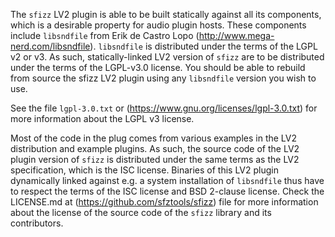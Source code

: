 The `sfizz` LV2 plugin is able to be built statically against all its components,
which is a desirable property for audio plugin hosts. These components include
`libsndfile` from Erik de Castro Lopo (http://www.mega-nerd.com/libsndfile).
`libsndfile` is distributed under the terms of the LGPL v2 or v3. As such,
statically-linked LV2 version of `sfizz` are to be distributed under the terms
of the LGPL-v3.0 license. You should be able to rebuild from source the sfizz LV2
plugin using any `libsndfile` version you wish to use.

See the file `lgpl-3.0.txt` or (https://www.gnu.org/licenses/lgpl-3.0.txt) for more
information about the LGPL v3 license.

Most of the code in the plug comes from various examples in the LV2 distribution and
example plugins. As such, the source code of the LV2 plugin version of `sfizz` is
distributed under the same terms as the LV2 specification, which is the ISC license.
Binaries of this LV2 plugin dynamically linked against e.g. a system installation
of `libsndfile` thus have to respect the terms of the ISC license and BSD 2-clause
license. Check the LICENSE.md at (https://github.com/sfztools/sfizz) file for more
information about the license of the source code of the `sfizz` library and its
contributors.
